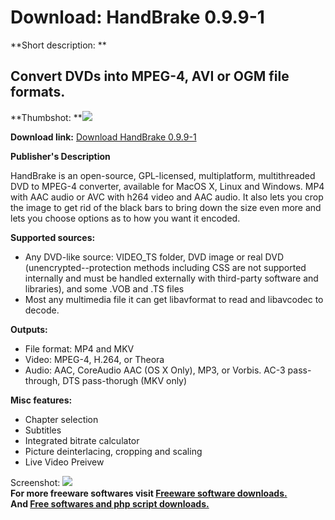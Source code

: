 # Download: HandBrake 0.9.9-1

**Short description: **

## Convert DVDs into MPEG-4, AVI or OGM file formats.

  
**Thumbshot: **![](http://www.freewarefiles.com/screenshot/handbrake_md.jpg)   
  
**Download link:** [Download HandBrake 0.9.9-1](http://freesoftwares.boysofts.com/HandBrake_program_28230.html)  
  

**Publisher's Description**  
  

HandBrake is an open-source, GPL-licensed, multiplatform, multithreaded DVD to
MPEG-4 converter, available for MacOS X, Linux and Windows. MP4 with AAC audio
or AVC with h264 video and AAC audio. It also lets you crop the image to get
rid of the black bars to bring down the size even more and lets you choose
options as to how you want it encoded.

**Supported sources:**

  * Any DVD-like source: VIDEO_TS folder, DVD image or real DVD (unencrypted--protection methods including CSS are not supported internally and must be handled externally with third-party software and libraries), and some .VOB and .TS files 
  * Most any multimedia file it can get libavformat to read and libavcodec to decode. 

**Outputs:**

  * File format: MP4 and MKV 
  * Video: MPEG-4, H.264, or Theora 
  * Audio: AAC, CoreAudio AAC (OS X Only), MP3, or Vorbis. AC-3 pass-through, DTS pass-thorugh (MKV only) 

**Misc features:**

  * Chapter selection 
  * Subtitles 
  * Integrated bitrate calculator 
  * Picture deinterlacing, cropping and scaling 
  * Live Video Preivew 

  
  
Screenshot: ![](http://www.freewarefiles.com/screenshot/handbrake.jpg)  
**For more freeware softwares visit [Freeware software downloads.](http://freesoftwares.boysofts.com/)**   
**And [Free softwares and php script downloads.](http://www.boysofts.com/)**

